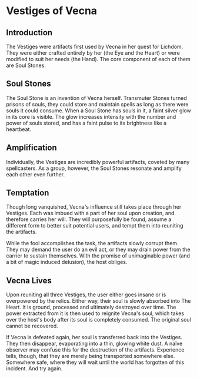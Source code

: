 # Vestiges of Vecna
## Introduction
The Vestiges were artifacts first used by Vecna in her quest for Lichdom.
They were either crafted entirely by her (the Eye and the Heart) or were
modified to suit her needs (the Hand).
The core component of each of them are Soul Stones.

## Soul Stones
The Soul Stone is an invention of Vecna herself. Transmuter
Stones turned prisons of souls, they could store and maintain
spells as long as there were souls it could consume. When a
Soul Stone has souls in it, a faint silver glow in its core is
visible. The glow increases intensity with the number and power of souls
stored, and has a faint pulse to its brightness like a heartbeat.

## Amplification
Individually, the Vestiges are incredibly powerful artifacts,
coveted by many spellcasters. As a group, however, the Soul
Stones resonate and amplify each other even further.

## Temptation
Though long vanquished, Vecna's influence still takes place
through her Vestiges. Each was imbued with a part of her
soul upon creation, and therefore carries her will. They will
purposefully be found, assume a different form to better suit
potential users, and tempt them into reuniting the artifacts.

While the fool accomplishes the task, the artifacts slowly
corrupt them. They may demand the user do an evil act, or
they may drain power from the carrier to sustain themselves.
With the promise of unimaginable power (and a bit of magic
induced delusion), the host obliges.

## Vecna Lives
Upon reuniting all three Vestiges, the user either goes insane
or is overpowered by the relics. Either way, their soul is
slowly absorbed into The Heart. It is ground, processed and
ultimately destroyed over time. The power extracted from it is
then used to reignite Vecna's soul, which takes over the host's
body after its soul is completely consumed. The original soul
cannot be recovered.

If Vecna is defeated again, her soul is transferred back into
the Vestiges. They then disappear, evaporating into a thin,
glowing white dust. A naïve observer may confuse this for the
destruction of the artifacts. Experience tells, though, that they
are merely being transported somewhere else. Somewhere
safe, where they will wait until the world has forgotten of this
incident. And try again.

